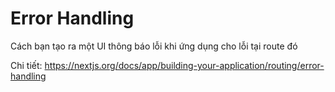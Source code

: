 
# Error Handling

Cách bạn tạo ra một UI thông báo lỗi khi ứng dụng cho lỗi tại route đó

Chi tiết: <https://nextjs.org/docs/app/building-your-application/routing/error-handling>